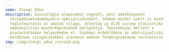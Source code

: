 ```yaml
---
name: Stangl Édua
description: Szociológia alapszakot végzett, ahol adatközpontú
  társadalomtudományokra specializálódott, többek között ezért is kezdte el
  foglalkoztatni az adatok világa. Jelenleg az ELTE survey statisztika és
  adatanalitika mesterképzésének hallgatója. Tanulmányai mellett a
  piackutatásban helyezkedne el. Szakmai érdeklődése az adatvizualizációra és a
  kérdőíves vizsgálatokból származó adatok feldolgozásának területeire irányul.
img: /img/stangl_edua_resized.png
---
```

